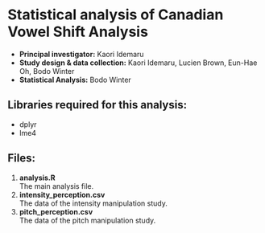 Statistical analysis of Canadian Vowel Shift Analysis
=============

-	**Principal investigator:**  Kaori Idemaru
-	**Study design & data collection:** Kaori Idemaru, Lucien Brown, Eun-Hae Oh, Bodo Winter
-	**Statistical Analysis:** Bodo Winter

## Libraries required for this analysis:

-	dplyr
-	lme4

## Files:

1.	**analysis.R**<br>
	The main analysis file.
2.	**intensity_perception.csv**<br>
	The data of the intensity manipulation study.
3.	**pitch_perception.csv**<br>
	The data of the pitch manipulation study.


